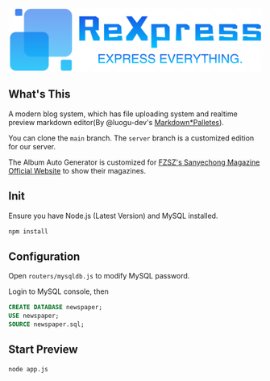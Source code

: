 
<p align="center"><img src="./public/img/logo.png" /></p>

## What's This
A modern blog system, which has file uploading system and realtime preview markdown editor(By @luogu-dev's [Markdown*Palletes](https://github.com/luogu-dev/markdown-palettes)).

You can clone the `main` branch. The `server` branch is a customized edition for our server.

The Album Auto Generator is customized for [FZSZ's Sanyechong Magazine Official Website](http://fzsztech.fzsz.net/news/) to show their magazines.

## Init
Ensure you have Node.js (Latest Version) and MySQL installed.

```sh
npm install
```
## Configuration
Open `routers/mysqldb.js` to modify MySQL password.

Login to MySQL console, then
```sql
CREATE DATABASE newspaper;
USE newspaper;
SOURCE newspaper.sql;
```
## Start Preview
```sh
node app.js
```